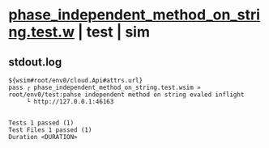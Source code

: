 # [phase_independent_method_on_string.test.w](../../../../../examples/tests/valid/phase_independent_method_on_string.test.w) | test | sim

## stdout.log
```log
${wsim#root/env0/cloud.Api#attrs.url}
pass ┌ phase_independent_method_on_string.test.wsim » root/env0/test:pahse independent method on string evaled inflight
     └ http://127.0.0.1:46163
 
 
Tests 1 passed (1)
Test Files 1 passed (1)
Duration <DURATION>
```

